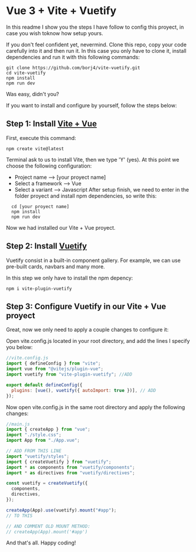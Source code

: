 # Vue 3 + Vite + Vuetify

In this readme I show you the steps I have follow to config this proyect, in case you wish toknow how setup yours.

If you don't feel confident yet, nevermind. Clone this repo, copy your code carefully into it and then run it. In this case you only have to clone it, install dependencies and run it with this following commands:

```
git clone https://github.com/borj4/vite-vuetify.git
cd vite-vuetify
npm install
npm run dev
```

Was easy, didn't you?

If you want to install and configure by yourself, follow the steps below:

## Step 1: Install [Vite + Vue](https://vitejs.dev/guide/)

First, execute this command:

```
npm create vite@latest
```

Terminal ask to us to install Vite, then we type 'Y' (yes). At this point we choose the following configuration:

- Project name --> [your proyect name]
- Select a framework --> Vue
- Select a variant --> Javascript
  After setup finish, we need to enter in the folder proyect and install npm dependencies, so write this:

```
  cd [your proyect name]
  npm install
  npm run dev
```

Now we had installed our Vite + Vue proyect.

## Step 2: Install [Vuetify](https://vuetifyjs.com/en/getting-started/installation/)

Vuetify consist in a built-in component gallery. For example, we can use pre-built cards, navbars and many more.

In this step we only have to install the npm depency:

```
npm i vite-plugin-vuetify
```

## Step 3: Configure Vuetify in our Vite + Vue proyect

Great, now we only need to apply a couple changes to configure it:

Open vite.config.js located in your root directory, and add the lines I specify you below:

```javascript
//vite.config.js
import { defineConfig } from "vite";
import vue from "@vitejs/plugin-vue";
import vuetify from "vite-plugin-vuetify"; //ADD

export default defineConfig({
  plugins: [vue(), vuetify({ autoImport: true })], // ADD
});
```

Now open vite.config.js in the same root directory and apply the following changes:

```javascript
//main.js
import { createApp } from "vue";
import "./style.css";
import App from "./App.vue";

// ADD FROM THIS LINE
import "vuetify/styles";
import { createVuetify } from "vuetify";
import * as components from "vuetify/components";
import * as directives from "vuetify/directives";

const vuetify = createVuetify({
  components,
  directives,
});

createApp(App).use(vuetify).mount("#app");
// TO THIS

// AND COMMENT OLD MOUNT METHOD:
// createApp(App).mount('#app')
```

And that's all. Happy coding!
